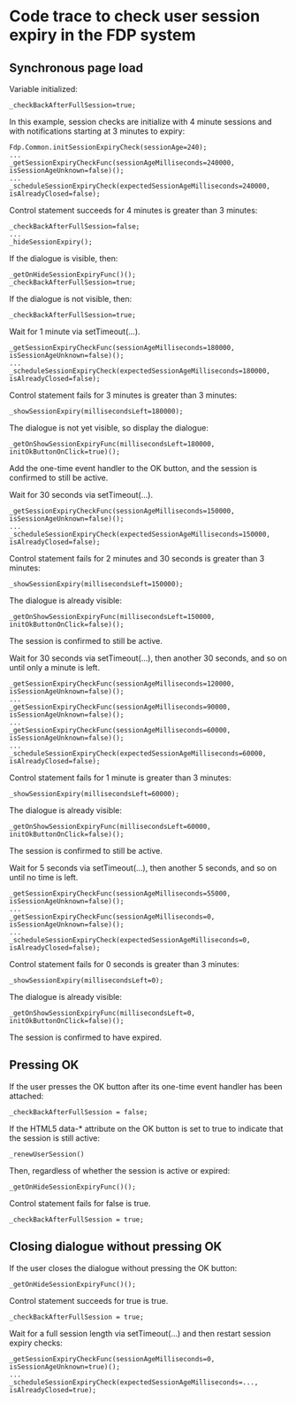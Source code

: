 # Code trace to check user session expiry in the FDP system

## Synchronous page load

Variable initialized:

    _checkBackAfterFullSession=true;

In this example, session checks are initialize with 4 minute sessions and with notifications starting at 3 minutes to expiry:

    Fdp.Common.initSessionExpiryCheck(sessionAge=240);
    ...
    _getSessionExpiryCheckFunc(sessionAgeMilliseconds=240000, isSessionAgeUnknown=false)();
    ...
    _scheduleSessionExpiryCheck(expectedSessionAgeMilliseconds=240000, isAlreadyClosed=false); 

Control statement succeeds for 4 minutes is greater than 3 minutes:

    _checkBackAfterFullSession=false;
    ...
    _hideSessionExpiry();
	
If the dialogue is visible, then:

    _getOnHideSessionExpiryFunc()();		
    _checkBackAfterFullSession=true;

If the dialogue is not visible, then:

    _checkBackAfterFullSession=true;			

Wait for 1 minute via setTimeout(...).

    _getSessionExpiryCheckFunc(sessionAgeMilliseconds=180000, isSessionAgeUnknown=false)();
    ...
    _scheduleSessionExpiryCheck(expectedSessionAgeMilliseconds=180000, isAlreadyClosed=false); 

Control statement fails for 3 minutes is greater than 3 minutes:

    _showSessionExpiry(millisecondsLeft=180000);

The dialogue is not yet visible, so display the dialogue:

    _getOnShowSessionExpiryFunc(millisecondsLeft=180000, initOkButtonOnClick=true)();

Add the one-time event handler to the OK button, and the session is confirmed to still be active.

Wait for 30 seconds via setTimeout(...).

    _getSessionExpiryCheckFunc(sessionAgeMilliseconds=150000, isSessionAgeUnknown=false)();
    ...
    _scheduleSessionExpiryCheck(expectedSessionAgeMilliseconds=150000, isAlreadyClosed=false);

Control statement fails for 2 minutes and 30 seconds is greater than 3 minutes:

    _showSessionExpiry(millisecondsLeft=150000);

The dialogue is already visible:

    _getOnShowSessionExpiryFunc(millisecondsLeft=150000, initOkButtonOnClick=false)();

The session is confirmed to still be active.

Wait for 30 seconds via setTimeout(...), then another 30 seconds, and so on until only a minute is left.
	
    _getSessionExpiryCheckFunc(sessionAgeMilliseconds=120000, isSessionAgeUnknown=false)();
    ...
    _getSessionExpiryCheckFunc(sessionAgeMilliseconds=90000, isSessionAgeUnknown=false)();
    ...
    _getSessionExpiryCheckFunc(sessionAgeMilliseconds=60000, isSessionAgeUnknown=false)();
    ...
    _scheduleSessionExpiryCheck(expectedSessionAgeMilliseconds=60000, isAlreadyClosed=false);

Control statement fails for 1 minute is greater than 3 minutes:

    _showSessionExpiry(millisecondsLeft=60000);

The dialogue is already visible:

    _getOnShowSessionExpiryFunc(millisecondsLeft=60000, initOkButtonOnClick=false)();

The session is confirmed to still be active.

Wait for 5 seconds via setTimeout(...), then another 5 seconds, and so on until no time is left.

    _getSessionExpiryCheckFunc(sessionAgeMilliseconds=55000, isSessionAgeUnknown=false)();
    ...
    _getSessionExpiryCheckFunc(sessionAgeMilliseconds=0, isSessionAgeUnknown=false)();
    ...
    _scheduleSessionExpiryCheck(expectedSessionAgeMilliseconds=0, isAlreadyClosed=false);

Control statement fails for 0 seconds is greater than 3 minutes:

    _showSessionExpiry(millisecondsLeft=0);

The dialogue is already visible:

    _getOnShowSessionExpiryFunc(millisecondsLeft=0, initOkButtonOnClick=false)();

The session is confirmed to have expired.
	
## Pressing OK

If the user presses the OK button after its one-time event handler has been attached:

    _checkBackAfterFullSession = false;

If the HTML5 data-* attribute on the OK button is set to true to indicate that the session is still active:

    _renewUserSession()
	
Then, regardless of whether the session is active or expired:

    _getOnHideSessionExpiryFunc()();

Control statement fails for false is true.

    _checkBackAfterFullSession = true;

## Closing dialogue without pressing OK

If the user closes the dialogue without pressing the OK button:

    _getOnHideSessionExpiryFunc()();

Control statement succeeds for true is true.

    _checkBackAfterFullSession = true;

Wait for a full session length via setTimeout(...) and then restart session expiry checks:

    _getSessionExpiryCheckFunc(sessionAgeMilliseconds=0, isSessionAgeUnknown=true)();
    ...
    _scheduleSessionExpiryCheck(expectedSessionAgeMilliseconds=..., isAlreadyClosed=true);
